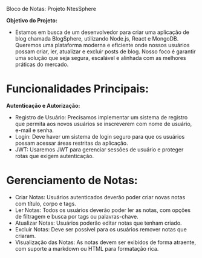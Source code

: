 Bloco de Notas: Projeto NtesSphere

__Objetivo do Projeto:__

- Estamos em busca de um desenvolvedor para criar uma aplicação de blog chamada BlogSphere, utilizando Node.js, React e MongoDB. Queremos uma plataforma moderna e eficiente onde nossos usuários possam criar, ler, atualizar e excluir posts de blog. Nosso foco é garantir uma solução que seja segura, escalável e alinhada com as melhores práticas do mercado.

# Funcionalidades Principais:

__Autenticação e Autorização:__

- Registro de Usuário: Precisamos implementar um sistema de registro que permita aos novos usuários se inscreverem com nome de usuário, e-mail e senha.
- Login: Deve haver um sistema de login seguro para que os usuários possam acessar áreas restritas da aplicação.
- JWT: Usaremos JWT para gerenciar sessões de usuário e proteger rotas que exigem autenticação.

# Gerenciamento de Notas:

- Criar Notas: Usuários autenticados deverão poder criar novas notas com título, corpo e tags.
- Ler Notas: Todos os usuários deverão poder ler as notas, com opções de filtragem e busca por tags ou palavras-chave.
- Atualizar Notas: Usuários poderão editar notas que tenham criado.
- Excluir Notas: Deve ser possível para os usuários remover notas que criaram.
- Visualização das Notas: As notas devem ser exibidos de forma atraente, com suporte a markdown ou HTML para formatação rica.
